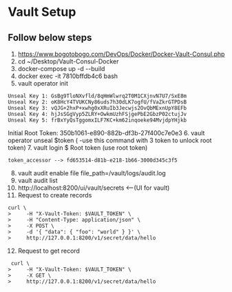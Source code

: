 # Vault Setup

## Follow below steps

1. https://www.bogotobogo.com/DevOps/Docker/Docker-Vault-Consul.php
2. cd ~/Desktop/Vault-Consul-Docker
3. docker-compose up -d --build
4. docker exec -it 7810bffdb4c6 bash 
5. vault operator init
```
Unseal Key 1: GsBg9TloNXvfld/8qHmWlwrq2T0M1CXjnvN7U7/SxE8m
Unseal Key 2: oK8HcY4TVUKCNy86uds7h30dLK7ogfU/fVaZkrGTPDsB
Unseal Key 3: vQJG+2hxP+xwhg0xXRuIb3Jecwjs2OvQbMExnUpY8EFb
Unseal Key 4: hjJsSGgVyp5ZLRY+OwkmUzhFSjgePbE2GbzP02ctujJv
Unseal Key 5: frBxYyQsTggomxILF7KC+km62inqoeke94MvjdpYHjkb
```
Initial Root Token: 350b1061-e890-882b-df3b-27f400c7e0e3
6. vault operator unseal $token ( -use this command with 3 token to unlock root token)
7. vault login $ Root token (use root token)
```
token_accessor --> fd653514-d81b-e218-1b66-3000d345c3f5
```
8. vault audit enable file file_path=/vault/logs/audit.log
9. vault audit list
10. http://localhost:8200/ui/vault/secrets <--(UI for vault)
11. Request to create records 
```
curl \
>     -H "X-Vault-Token: $VAULT_TOKEN" \
>     -H "Content-Type: application/json" \
>     -X POST \
>     -d '{ "data": { "foo": "world" } }' \
>     http://127.0.0.1:8200/v1/secret/data/hello
```
12. Request to get record 
```
 curl \
>     -H "X-Vault-Token: $VAULT_TOKEN" \
>     -X GET \
>     http://127.0.0.1:8200/v1/secret/data/hello
```